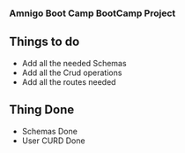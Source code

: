 ### Amnigo Boot Camp BootCamp Project

## Things to do

- Add all the needed Schemas
- Add all the Crud operations
- Add all the routes needed

## Thing Done

- Schemas Done
- User CURD Done
